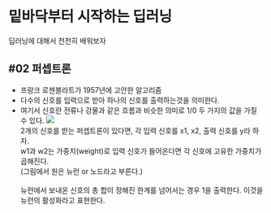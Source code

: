 # 밑바닥부터 시작하는 딥러닝
딥러닝에 대해서 천천히 배워보자

#02 퍼셉트론
---
- 프랑크 로젠블라트가 1957년에 고안한 알고리즘
- 다수의 신호를 입력으로 받아 하나의 신호를 출력하는것을 의미한다. 
- 여기서 신호란 전류나 강물과 같은 흐름과 비슷한 의미로 1/0 두 가지의 값을 가질 수 있다.
<img src="https://encrypted-tbn0.gstatic.com/images?q=tbn:ANd9GcQ3-ZcvFrIeesscFRaoOx7-14Vdwmp0TwMj_94d3TVfG8Z9EXZjWg"><br>
2개의 신호를 받는 퍼셉트론이 있다면, 각 입력 신호를 x1, x2, 출력 신호를 y라 하자.<br>
w1과 w2는 가중치(weight)로 입력 신호가 들어온다면 각 신호에 고유한 가중치가 곱해진다.<br>
(그림에서 원은 뉴런 or 노드라고 부른다.) <br><br>
뉴런에서 보내온 신호의 총 합이 정해진 한계를 넘어서는 경우 1을 출력한다. 이것을 뉴런의 활성화라고 표현한다.
